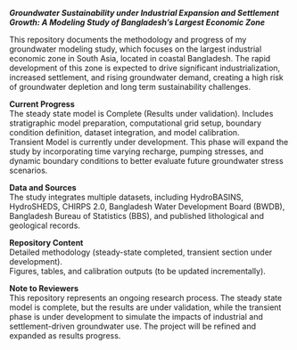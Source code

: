 ***Groundwater Sustainability under Industrial Expansion and Settlement Growth: A Modeling Study of Bangladesh’s Largest Economic Zone***

This repository documents the methodology and progress of my groundwater modeling study, which focuses on the largest industrial economic zone in South Asia, located in coastal Bangladesh. The rapid development of this zone is expected to drive significant industrialization, increased settlement, and rising groundwater demand, creating a high risk of groundwater depletion and long term sustainability challenges.

**Current Progress**
<br/>The steady state model is Complete (Results under validation). Includes stratigraphic model preparation, computational grid setup, boundary condition definition, dataset integration, and model calibration.
<br/>Transient Model is currently under development. This phase will expand the study by incorporating time varying recharge, pumping stresses, and dynamic boundary conditions to better evaluate future groundwater stress scenarios.

**Data and Sources**
<br/>The study integrates multiple datasets, including HydroBASINS, HydroSHEDS, CHIRPS 2.0, Bangladesh Water Development Board (BWDB), Bangladesh Bureau of Statistics (BBS), and published lithological and geological records.

**Repository Content**
<br/>Detailed methodology (steady-state completed, transient section under development).
<br/>Figures, tables, and calibration outputs (to be updated incrementally).

**Note to Reviewers**
<br/>This repository represents an ongoing research process. The steady state model is complete, but the results are under validation, while the transient phase is under development to simulate the impacts of industrial and settlement-driven groundwater use. The project will be refined and expanded as results progress.
